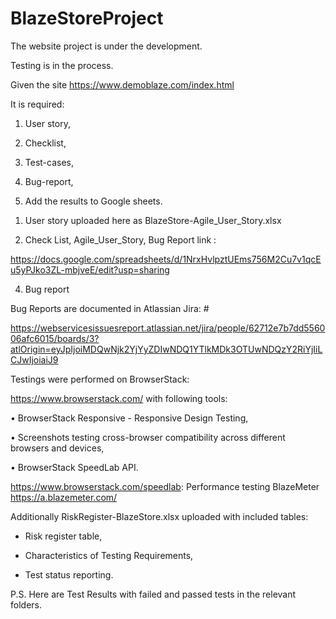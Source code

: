 # BlazeStoreProject

The website project is under the development.

Testing is in the process.

Given the site https://www.demoblaze.com/index.html

   It is required:
   
   1. User story,
   
   2. Checklist,
   
   3. Test-cases,
   
   4. Bug-report,
   
   5. Add the results to Google sheets.
   
1) User story uploaded here as 
BlazeStore-Agile_User_Story.xlsx

2) Check List, Agile_User_Story, Bug Report link :

https://docs.google.com/spreadsheets/d/1NrxHvlpztUEms756M2Cu7v1qcEu5yPJko3ZL-mbjveE/edit?usp=sharing  
   
4) Bug report

Bug Reports are documented in Atlassian Jira: #

https://webservicesissuesreport.atlassian.net/jira/people/62712e7b7dd556006afc6015/boards/3?atlOrigin=eyJpIjoiMDQwNjk2YjYyZDIwNDQ1YTlkMDk3OTUwNDQzY2RiYjIiLCJwIjoiaiJ9

 Testings were performed on BrowserStack:
 
 https://www.browserstack.com/ with following tools:

• BrowserStack Responsive - Responsive Design Testing,

• Screenshots testing cross-browser compatibility across different browsers and devices,

• BrowserStack SpeedLab API. 

https://www.browserstack.com/speedlab: Performance testing
BlazeMeter https://a.blazemeter.com/  

Additionally RiskRegister-BlazeStore.xlsx uploaded with included tables:

+ Risk register table,

+ Characteristics of Testing  Requirements,

+ Test status reporting.

P.S. Here are Test Results with failed and passed tests in the relevant folders.
